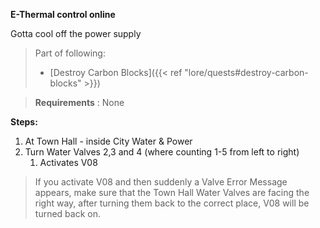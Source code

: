 **E-Thermal control online**

Gotta cool off the power supply

>Part of following:
>
>- [Destroy Carbon Blocks]({{< ref "lore/quests#destroy-carbon-blocks" >}})

>**Requirements** : None

**Steps:**

1. At Town Hall - inside City Water & Power
2. Turn Water Valves 2,3 and 4 (where counting 1-5 from left to right)
	1. Activates V08

>If you activate V08 and then suddenly a Valve Error Message appears, make sure that the Town Hall Water Valves are facing the right way, after turning them back to the correct place, V08 will be turned back on.

